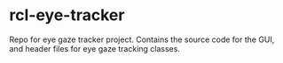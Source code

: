 # rcl-eye-tracker
Repo for eye gaze tracker project. Contains the source code for the GUI, and header files for eye gaze tracking classes.

